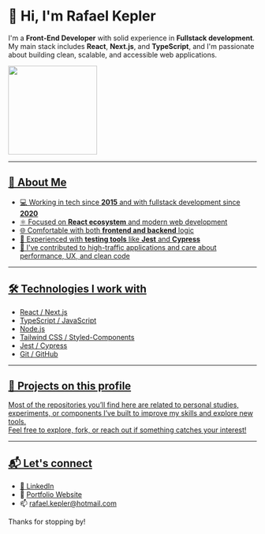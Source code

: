  # 👋 Hi, I'm Rafael Kepler

I'm a **Front-End Developer** with solid experience in **Fullstack development**. My main stack includes **React**, **Next.js**, and **TypeScript**, and I'm passionate about building clean, scalable, and accessible web applications.

 <div>
  <a href="https://github.com/RafaelEdKepler">
  <img height="180em" src="https://github-readme-stats.vercel.app/api/top-langs/?username=rafaeledkepler&layout=compact&langs_count=7&theme=dracula"/>
</div>

---

## 💼 About Me

- 💻 Working in tech since **2015** and with fullstack development since **2020**
- ⚛️ Focused on **React ecosystem** and modern web development
- 🌐 Comfortable with both **frontend and backend** logic
- 🧪 Experienced with **testing tools** like **Jest** and **Cypress**
- 🚀 I've contributed to high-traffic applications and care about performance, UX, and clean code

---

## 🛠️ Technologies I work with

- React / Next.js
- TypeScript / JavaScript
- Node.js
- Tailwind CSS / Styled-Components
- Jest / Cypress
- Git / GitHub

---

## 📌 Projects on this profile

Most of the repositories you’ll find here are related to personal studies, experiments, or components I’ve built to improve my skills and explore new tools.  
Feel free to explore, fork, or reach out if something catches your interest!

---

## 📬 Let's connect

- 🔗 [LinkedIn](https://linkedin.com/in/rafaeledkepler)
- 💼 [Portfolio Website](https://rafaeledkepler.vercel.app) <!-- (if you publish it) -->
- 📫 rafael.kepler@hotmail.com

Thanks for stopping by!
